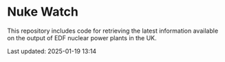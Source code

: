 # Nuke Watch

This repository includes code for retrieving the latest information available on the output of EDF nuclear power plants in the UK.

Last updated: 2025-01-19 13:14